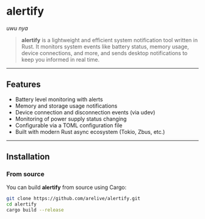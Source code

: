 # alertify
*uwu nya*

> **alertify** is a lightweight and efficient system notification tool written in Rust. It monitors system events like battery status, memory usage, device connections, and more, and sends desktop notifications to keep you informed in real time.

---

## Features

- Battery level monitoring with alerts
- Memory and storage usage notifications
- Device connection and disconnection events (via udev)
- Monitoring of power supply status changing
- Configurable via a TOML configuration file
- Built with modern Rust async ecosystem (Tokio, Zbus, etc.)

---

## Installation

### From source

You can build **alertify** from source using Cargo:

```bash
git clone https://github.com/arelive/alertify.git
cd alertify
cargo build --release
